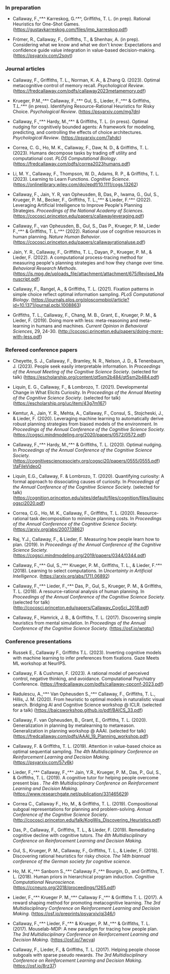 
### In preparation

- Callaway, F.,^&ast;^ Karreskog, G.^&ast;^, Griffiths, T. L. (in prep). Rational Heuristics for One-Shot Games. (https://gustavkarreskog.com/files/jmp_karreskog.pdf)

- Frömer, R., Callaway, F., Griffiths, T., & Shenhav, A. (in prep). Considering what we know and what we don't know: Expectations and confidence guide value integration in value-based decision-making. (https://psyarxiv.com/2sqyt)

### Journal articles

- Callaway, F., Griffiths, T. L., Norman, K. A., & Zhang Q. (2023). Optimal metacognitive control of memory recall. _Psychological Review_. (https://fredcallaway.com/pdfs/callaway2023metamemory.pdf)

- Krueger, P.M.,^&ast;^ Callaway, F.,^&ast;^ Gul, S., Lieder, F.,^&ast;^ & Griffiths, T.L.^&ast;^ (in press). Identifying Resource-Rational Heuristics for Risky Choice. _Psychological Review_. (https://psyarxiv.com/mg7dn)

-   Callaway, F.,^&ast;^ Hardy, M.,^&ast;^ & Griffiths, T. L. (in press). Optimal nudging for cognitively bounded agents: A framework for modeling, predicting, and controlling the effects of choice architectures. _Psychological Review_. (https://psyarxiv.com/7ahdc)

- Correa, C. G., Ho, M. K., Callaway, F., Daw, N. D., & Griffiths, T. L. (2023). Humans decompose tasks by trading off utility and computational cost. _PLOS Computational Biology_. (https://fredcallaway.com/pdfs/correa2023humans.pdf)

- Li, M. Y., Callaway, F., Thompson, W. D., Adams, R. P., & Griffiths, T. L. (2023). Learning to Learn Functions. _Cognitive Science_. (https://onlinelibrary.wiley.com/doi/epdf/10.1111/cogs.13262)

- Callaway, F., Jain, Y. R, van Opheusden, B, Das, P., Iwama, G., Gul, S., Krueger, P. M., Becker, F., Griffiths, T. L.,^&ast;^ & Lieder, F.^&ast;^ (2022). Leveraging Artificial Intelligence to  Improve People's Planning Strategies. _Proceedings of the National Academy of Sciences_. (https://cocosci.princeton.edu/papers/callawayleveraging.pdf)

- Callaway, F., van Opheusden, B., Gul, S., Das P., Krueger, P. M., Lieder F.,^&ast;^ & Griffiths, T. L.^&ast;^ (2022). Rational use of cognitive resources in human planning. _Nature Human Behavior_. (https://cocosci.princeton.edu/papers/callawayrationaluse.pdf)

- Jain, Y. R., Callaway, F., Griffiths, T. L., Dayan, P., Krueger, P. M., & Lieder, F. (2022). A computational process-tracing method for measuring people's planning strategies and how they change over time.  _Behavioral Research Methods_. (https://is.mpg.de/uploads_file/attachment/attachment/675/Revised_Manuscript.pdf)

- Callaway, F., Rangel, A., & Griffiths, T. L. (2021). Fixation patterns in simple choice reflect optimal information sampling. _PLoS Computational Biology_. (https://journals.plos.org/ploscompbiol/article?id=10.1371/journal.pcbi.1008863)

- Griffiths, T. L., Callaway, F., Chang, M. B., Grant, E., Krueger, P. M., & Lieder, F. (2019). Doing more with less: meta-reasoning and meta-learning in humans and machines. _Current Opinion in Behavioral Sciences_, 29, 24-30. (http://cocosci.princeton.edu/papers/doing-more-with-less.pdf)


### Refereed conference papers

- Cheyette, S. J., Callaway, F., Bramley, N. R., Nelson, J. D., & Tenenbaum, J. (2023). People seek easily interpretable information. In _Proceedings of the Annual Meeting of the Cognitive Science Society_. (selected for talk) (https://escholarship.org/content/qt5sm2b484/qt5sm2b484.pdf)

- Liquin, E. G., Callaway, F., & Lombrozo, T. (2021). Developmental Change in What Elicits Curiosity. In _Proceedings of the Annual Meeting of the Cognitive Science Society_. (selected for talk) (https://escholarship.org/uc/item/43g7m167)

- Kemtur, A., Jain, Y. R.,  Mehta, A.,  Callaway, F., Consul, S., Stojcheski, J., & Lieder, F. (2020). Leveraging machine learning to automatically derive robust planning strategies from biased models of the environment.  In _Proceedings of the Annual Conference of the Cognitive Science Society._ (https://cogsci.mindmodeling.org/2020/papers/0572/0572.pdf)

- Callaway, F.,^&ast;^ Hardy, M.,^&ast;^ & Griffiths, T. L. (2020). Optimal nudging. In _Proceedings of the Annual Conference of the Cognitive Science Society._ (https://cognitivesciencesociety.org/cogsci20/papers/0555/0555.pdf)   [\faFileVideoO](https://www.youtube.com/watch?v=jtskMUdaBh0)

- Liquin, E.G., Callaway, F. & Lombrozo, T. (2020). Quantifying curiosity: A formal approach to dissociating causes of curiosity. In _Proceedings of the Annual Conference of the Cognitive Science Society._ (selected for talk) (https://cognition.princeton.edu/sites/default/files/cognition/files/liquincogsci2020.pdf)

- Correa, C.G., Ho, M. K., Callaway, F., Griffiths, T. L. (2020). Resource-rational task decomposition to minimize planning costs. In _Proceedings of the Annual Conference of the Cognitive Science Society._ (https://arxiv.org/abs/2007.13862)

- Raj, Y.J., Callaway, F., & Lieder, F. Measuring how people learn how to plan. (2019). In _Proceedings of the Annual Conference of the Cognitive Science Society._ (https://cogsci.mindmodeling.org/2019/papers/0344/0344.pdf)

- Callaway, F.,^&ast;^ Gul, S.,^&ast;^ Krueger, P. M., Griffiths, T. L., & Lieder, F.^&ast;^ (2018). Learning to select computations. In _Uncertainty in Artificial Intelligence_. (https://arxiv.org/abs/1711.06892)

- Callaway, F.,^&ast;^ Lieder, F.,^&ast;^ Das, P., Gul, S., Krueger, P. M., & Griffiths, T. L. (2018). A resource-rational analysis of human planning. In _Proceedings of the Annual Conference of the Cognitive Science Society._ (selected for talk) (http://cocosci.princeton.edu/papers/Callaway_CogSci_2018.pdf)

- Callaway, F., Hamrick, J. B., & Griffiths, T. L. (2017). Discovering simple heuristics from mental simulation. In _Proceedings of the Annual Conference of the Cognitive Science Society._ (https://osf.io/wrqtp/)

### Conference presentations

- Russek E., Callaway F., Griffiths T.L. (2023). Inverting cognitive models with machine learning to infer preferences from fixations. Gaze Meets ML workshop at NeurIPS.

- Callaway, F. & Cushman, F. (2023). A rational model of perceived control, negative thinking, and avoidance. Computational Psychiatry Conference. (https://fredcallaway.com/pdfs/callaway-cpconf-2023.pdf)

- Radulescu, A.,^&ast;^ Van Opheusden S.,^&ast;^ Callaway, F., Griffiths, T. L., Hillis, J. M. (2020). From heuristic to optimal models in naturalistic visual search. Bridging AI and Cognitive Science workshop @ ICLR. (selected for a talk) (https://baicsworkshop.github.io/pdf/BAICS_33.pdf)

- Callaway, F. van Opheusden, B., Grant, E., Griffiths, T. L. (2020). Generalization in planning by metalearning to metareason. Generalization in planning workshop @ AAAI. (selected for talk) (https://fredcallaway.com/pdfs/AAAI_19_Planning_workshop.pdf)

- Callaway, F. & Griffiths, T. L. (2019). Attention in value-based choice as optimal sequential sampling. _The 4th Multidisciplinary Conference on Reinforcement Learning and Decision Making._ (https://psyarxiv.com/57v6k)

- Lieder, F.,^&ast;^ Callaway, F.,^&ast;^ Jain, Y.R., Krueger, P. M., Das, P., Gul, S., & Griffiths, T. L. (2019). A cognitive tutor for helping people overcome present bias . _The 4th Multidisciplinary Conference on Reinforcement Learning and Decision Making._ (https://www.researchgate.net/publication/331465629)

- Correa C., Callaway F., Ho, M., & Griffiths, T. L. (2019). Compositional subgoal representations for planning and problem-solving. _Annual Conference of the Cognitive Science Society_. (http://cocosci.princeton.edu/falk/KogWis_Discovering_Heuristics.pdf)

- Das, P., Callaway, F., Griffiths, T. L., & Lieder, F. (2019). Remediating cognitive decline with cognitive tutors. _The 4th Multidisciplinary Conference on Reinforcement Learning and Decision Making._ 

- Gul, S., Krueger, P. M., Callaway, F., Griffiths, T. L., & Lieder, F. (2018). Discovering rational heuristics for risky choice. _The 14th biannual conference of the German society for cognitive science_.

- Ho, M. K.,^&ast;^ Sanborn S.,^&ast;^ Callaway F.,^&ast;^ Bourgin, D., and Griffiths, T. L. (2018). Human priors in hierarchical program induction. _Cognitive Computational Neuroscience._ (https://ccneuro.org/2018/proceedings/1265.pdf)

- Lieder, F.,^&ast;^ Krueger P. M.,^&ast;^ Callaway F.,^&ast;^ & Griffiths T. L. (2017). A reward shaping method for promoting metacognitive learning. _The 3rd Multidisciplinary Conference on Reinforcement Learning and Decision Making._ (https://osf.io/preprints/psyarxiv/qj346/)

- Callaway, F.,^&ast;^ Lieder, F.,^&ast;^ & Krueger, P. M.,^&ast;^ & Griffiths, T. L. (2017). Mouselab-MDP: A new paradigm for tracing how people plan. _The 3rd Multidisciplinary Conference on Reinforcement Learning and Decision Making._ (https://osf.io/7wcya)

- Callaway, F., Lieder, F., & Griffiths, T. L. (2017). Helping people choose subgoals with sparse pseudo rewards. _The 3rd Multidisciplinary Conference on Reinforcement Learning and Decision Making._ (https://osf.io/8rz37)